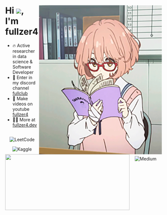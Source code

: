 <div>
  <img align="right" height="480em" src="./github.gif"/>
  <h1 align="left">Hi <img src="https://raw.githubusercontent.com/kaueMarques/kaueMarques/master/hi.gif" height="30px">, I'm fullzer4  </h1>
</div>

- 🔥 Active researcher in data science & Software Developer
- 🥵 Enter in my discord channel [fullclub]()
- 🥱 Make videos on youtube [fullzer4](https://fullzer4.dev)
- 👨‍💻 More at [fullzer4.dev](https://fullzer4.dev)

<img align="left" height="180em" width="400px" src="https://github-readme-stats.vercel.app/api?username=fullzer4&show_icons=true&theme=react&include_all_commits=true&count_private=true&hide_border=true"/>

<div align="center" style="margin-top: 30px;">

  ![LeetCode](https://img.shields.io/badge/LeetCode-000000?style=for-the-badge&logo=LeetCode&logoColor=#d16c06)
  
  ![Kaggle](https://img.shields.io/badge/Kaggle-035a7d?style=for-the-badge&logo=kaggle&logoColor=white)
  
  ![Medium](https://img.shields.io/badge/Medium-12100E?style=for-the-badge&logo=medium&logoColor=white)
  
</div>
